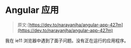 # Angular 应用

> 原文:[https://dev.to/narayanjha/angular-app-427m](https://dev.to/narayanjha/angular-app-427m)

我在 ie11 浏览器中遇到了面子问题。没有正在运行的应用程序。